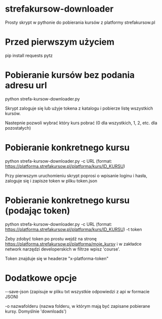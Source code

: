 # strefakursow-downloader
Prosty skrypt w pythonie do pobierania kursów z platformy strefakursow.pl

# Przed pierwszym użyciem
pip install requests pytz

# Pobieranie kursów bez podania adresu url
python strefa-kursow-downloader.py

Skrypt zaloguje się lub użyje tokena z katalogu i pobierze listę wszystkich kursów.

Nastepnie pozwoli wybrać który kurs pobrać (0 dla wszystkich, 1, 2, etc. dla pozostałych)

# Pobieranie konkretnego kursu
python strefa-kursow-downloader.py -c URL (format: https://platforma.strefakursow.pl/platforma/kurs/ID_KURSU) 

Przy pierwszym uruchomieniu skrypt poprosi o wpisanie loginu i hasła, zaloguje się i zapisze token w pliku token.json

# Pobieranie konkretnego kursu (podając token)
python strefa-kursow-downloader.py -c URL (format: https://platforma.strefakursow.pl/platforma/kurs/ID_KURSU) -t token 

Żeby zdobyć token po prostu wejdź na stronę https://platforma.strefakursow.pl/platforma/moje_kursy i w zakładce network narzędzi developerskich w filtrze wpisz 'course'.

Token znajduje się w headerze "x-platforma-token"

# Dodatkowe opcje
--save-json (zapisuje w pliku txt wszystkie odpowiedzi z api w formacie JSON)

-o nazwafolderu (nazwa folderu, w którym mają być zapisane pobierane kursy. Domyślnie 'downloads')
